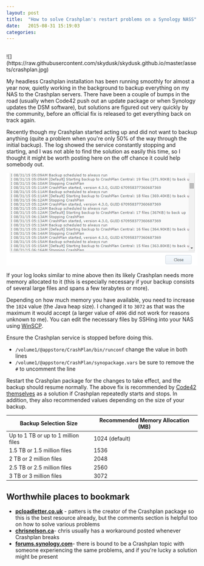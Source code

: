 ```yaml
---
layout: post
title:  "How to solve Crashplan's restart problems on a Synology NASS"
date:   2015-08-31 15:19:03
categories: 
---
```

<br>
![](https://raw.githubusercontent.com/skydusk/skydusk.github.io/master/assets/crashplan.jpg)

My headless Crashplan installation has been running smoothly for almost a year now, quietly working in the background to backup everything on my NAS to the Crashplan servers. There have been a couple of bumps in the road (usually when Code42 push out an update package or when Synology updates the DSM software), but solutions are figured out very quickly by the community, before an official fix is released to get everything back on track again.

Recently though my Crashplan started acting up and did not want to backup anything (quite a problem when you're only 50% of the way through the initial backup). The log showed the service constantly stopping and starting, and I was not able to find the solution as easily this time, so I thought it might be worth posting here on the off chance it could help somebody out.

![](https://raw.githubusercontent.com/skydusk/skydusk.github.io/master/assets/stop%20start%20log.png)

If your log looks similar to mine above then its likely Crashplan needs more memory allocated to it (this is especially necessary if your backup consists of several large files and spans a few terabytes or more).

Depending on how much memory you have available, you need to increase the `1024` value (the Java heap size). I changed it to `3072` as that was the maximum it would accept (a larger value of `4096` did not work for reasons unknown to me). You can edit the necessary files by SSHing into your NAS using [WinSCP](https://winscp.net/eng/index.php).

Ensure the Crashplan service is stopped before doing this.

- `/volume1/@appstore/CrashPlan/bin/runconf` change the value in both lines
- `/volume1/@appstore/CrashPlan/synopackage.vars` be sure to remove the `#` to uncomment the line

Restart the Crashplan package for the changes to take effect, and the backup should resume normally. The above fix is recommended by [Code42 themselves](http://support.code42.com/CrashPlan/Latest/Troubleshooting/CrashPlan_Closes_Unexpectedly) as a solution if Crashplan repeatedly starts and stops. In addition, they also recommended values depending on the size of your backup.

| Backup Selection Size | Recommended Memory Allocation (MB) |
| ------------- | ------------- |
| Up to 1 TB or up to 1 million files | 1024 (default) |
| 1.5 TB or 1.5 million files | 1536 |
| 2 TB or 2 million files | 2048 |
| 2.5 TB or 2.5 million files | 2560 |
| 3 TB or 3 million files | 3072 |


## Worthwhile places to bookmark ##

- **[pcloadletter.co.uk](http://pcloadletter.co.uk/2012/01/30/crashplan-syno-package/)** - patters is the creator of the Crashplan package so this is the best resource already, but the comments section is helpful too on how to solve various problems
- **[chrisnelson.ca](http://chrisnelson.ca/?s=crashplan&searchsubmit=)**- chris usually has a workaround posted whenever Crashplan breaks
- **[forums.synology.com](https://forum.synology.com/enu/)**- there is bound to be a Crashplan topic with someone experiencing the same problems, and if you're lucky a solution might be present
